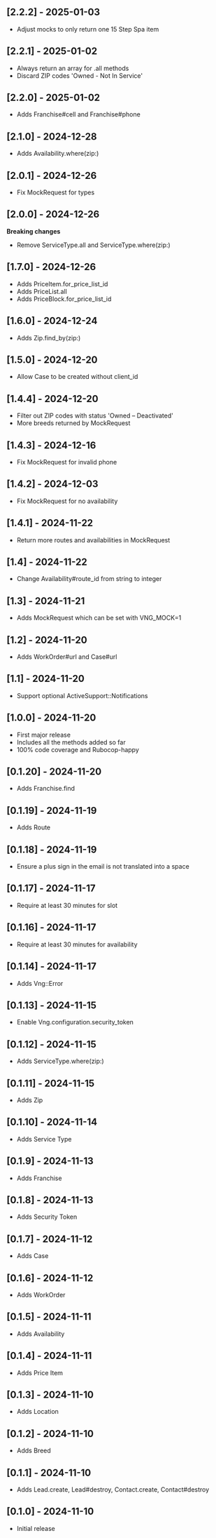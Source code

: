 ## [2.2.2] - 2025-01-03

- Adjust mocks to only return one 15 Step Spa item

## [2.2.1] - 2025-01-02

- Always return an array for .all methods
- Discard ZIP codes 'Owned - Not In Service'

## [2.2.0] - 2025-01-02

- Adds Franchise#cell and Franchise#phone

## [2.1.0] - 2024-12-28

- Adds Availability.where(zip:)

## [2.0.1] - 2024-12-26

- Fix MockRequest for types

## [2.0.0] - 2024-12-26

**Breaking changes**

- Remove ServiceType.all and ServiceType.where(zip:)

## [1.7.0] - 2024-12-26

- Adds PriceItem.for_price_list_id
- Adds PriceList.all
- Adds PriceBlock.for_price_list_id

## [1.6.0] - 2024-12-24

- Adds Zip.find_by(zip:)

## [1.5.0] - 2024-12-20

- Allow Case to be created without client_id

## [1.4.4] - 2024-12-20

- Filter out ZIP codes with status 'Owned – Deactivated'
- More breeds returned by MockRequest

## [1.4.3] - 2024-12-16

- Fix MockRequest for invalid phone

## [1.4.2] - 2024-12-03

- Fix MockRequest for no availability

## [1.4.1] - 2024-11-22

- Return more routes and availabilities in MockRequest

## [1.4] - 2024-11-22

- Change Availability#route_id from string to integer

## [1.3] - 2024-11-21

- Adds MockRequest which can be set with VNG_MOCK=1

## [1.2] - 2024-11-20

- Adds WorkOrder#url and Case#url

## [1.1] - 2024-11-20

- Support optional ActiveSupport::Notifications

## [1.0.0] - 2024-11-20

- First major release
- Includes all the methods added so far
- 100% code coverage and Rubocop-happy

## [0.1.20] - 2024-11-20

- Adds Franchise.find

## [0.1.19] - 2024-11-19

- Adds Route

## [0.1.18] - 2024-11-19

- Ensure a plus sign in the email is not translated into a space

## [0.1.17] - 2024-11-17

- Require at least 30 minutes for slot

## [0.1.16] - 2024-11-17

- Require at least 30 minutes for availability

## [0.1.14] - 2024-11-17

- Adds Vng::Error

## [0.1.13] - 2024-11-15

- Enable Vng.configuration.security_token

## [0.1.12] - 2024-11-15

- Adds ServiceType.where(zip:)

## [0.1.11] - 2024-11-15

- Adds Zip

## [0.1.10] - 2024-11-14

- Adds Service Type

## [0.1.9] - 2024-11-13

- Adds Franchise

## [0.1.8] - 2024-11-13

- Adds Security Token

## [0.1.7] - 2024-11-12

- Adds Case

## [0.1.6] - 2024-11-12

- Adds WorkOrder

## [0.1.5] - 2024-11-11

- Adds Availability

## [0.1.4] - 2024-11-11

- Adds Price Item

## [0.1.3] - 2024-11-10

- Adds Location

## [0.1.2] - 2024-11-10

- Adds Breed

## [0.1.1] - 2024-11-10

- Adds Lead.create, Lead#destroy, Contact.create, Contact#destroy

## [0.1.0] - 2024-11-10

- Initial release
